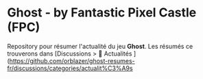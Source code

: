 # Ghost - by Fantastic Pixel Castle (FPC)

Repository pour résumer l'actualité du jeu **Ghost**. Les résumés ce trouverons dans [Discussions > :mega: Actualités
](https://github.com/orblazer/ghost-resumes-fr/discussions/categories/actualit%C3%A9s
